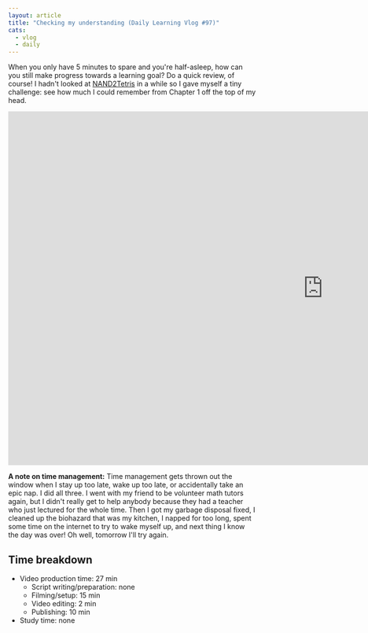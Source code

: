```yaml
---
layout: article
title: "Checking my understanding (Daily Learning Vlog #97)"
cats:
  - vlog
  - daily
---
```


When you only have 5 minutes to spare and you're half-asleep, how can you still make progress towards a learning goal? Do a quick review, of course! I hadn't looked at [NAND2Tetris](http://nand2tetris.org/) in a while so I gave myself a tiny challenge: see how much I could remember from Chapter 1 off the top of my head.

<iframe width="1280" height="720" src="https://www.youtube.com/embed/s_MG1X2yUIs" frameborder="0" allowfullscreen></iframe>

**A note on time management:** Time management gets thrown out the window when I stay up too late, wake up too late, or accidentally take an epic nap. I did all three. I went with my friend to be volunteer math tutors again, but I didn't really get to help anybody because they had a teacher who just lectured for the whole time. Then I got my garbage disposal fixed, I cleaned up the biohazard that was my kitchen, I napped for too long, spent some time on the internet to try to wake myself up, and next thing I know the day was over! Oh well, tomorrow I'll try again.

## Time breakdown

- Video production time: 27 min
  - Script writing/preparation: none
  - Filming/setup: 15 min
  - Video editing: 2 min
  - Publishing: 10 min
- Study time: none